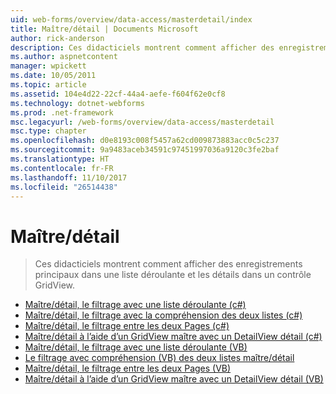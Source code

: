 ```yaml
---
uid: web-forms/overview/data-access/masterdetail/index
title: Maître/détail | Documents Microsoft
author: rick-anderson
description: Ces didacticiels montrent comment afficher des enregistrements principaux dans une liste déroulante et les détails dans un contrôle GridView.
ms.author: aspnetcontent
manager: wpickett
ms.date: 10/05/2011
ms.topic: article
ms.assetid: 104e4d22-22cf-44a4-aefe-f604f62e0cf8
ms.technology: dotnet-webforms
ms.prod: .net-framework
msc.legacyurl: /web-forms/overview/data-access/masterdetail
msc.type: chapter
ms.openlocfilehash: d0e8193c008f5457a62cd009873883acc0c5c237
ms.sourcegitcommit: 9a9483aceb34591c97451997036a9120c3fe2baf
ms.translationtype: HT
ms.contentlocale: fr-FR
ms.lasthandoff: 11/10/2017
ms.locfileid: "26514438"
---
```

<a name="masterdetail"></a>Maître/détail
====================
> Ces didacticiels montrent comment afficher des enregistrements principaux dans une liste déroulante et les détails dans un contrôle GridView.


- [Maître/détail, le filtrage avec une liste déroulante (c#)](master-detail-filtering-with-a-dropdownlist-cs.md)
- [Maître/détail, le filtrage avec la compréhension des deux listes (c#)](master-detail-filtering-with-two-dropdownlists-cs.md)
- [Maître/détail, le filtrage entre les deux Pages (c#)](master-detail-filtering-across-two-pages-cs.md)
- [Maître/détail à l’aide d’un GridView maître avec un DetailView détail (c#)](master-detail-using-a-selectable-master-gridview-with-a-details-detailview-cs.md)
- [Maître/détail, le filtrage avec une liste déroulante (VB)](master-detail-filtering-with-a-dropdownlist-vb.md)
- [Le filtrage avec compréhension (VB) des deux listes maître/détail](master-detail-filtering-with-two-dropdownlists-vb.md)
- [Maître/détail, le filtrage entre les deux Pages (VB)](master-detail-filtering-across-two-pages-vb.md)
- [Maître/détail à l’aide d’un GridView maître avec un DetailView détail (VB)](master-detail-using-a-selectable-master-gridview-with-a-details-detailview-vb.md)
